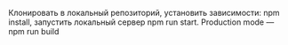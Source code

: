Клонировать в локальный репозиторий, установить зависимости: npm install, запустить локальный сервер npm run start. Production mode — npm run build
